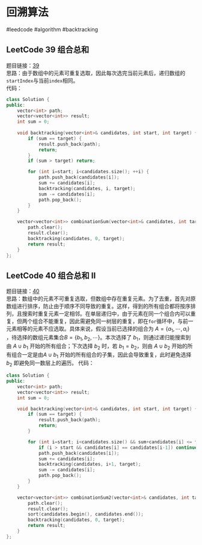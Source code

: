 # 回溯算法
#leedcode #algorithm #backtracking
## LeetCode 39 组合总和
题目链接：[39](https://leetcode.cn/problems/combination-sum/)  
思路：由于数组中的元素可重复选取，因此每次选完当前元素后，递归数组的`startIndex`与当前`index`相同。  
代码：
```cpp
class Solution {
public:
    vector<int> path;
    vector<vector<int>> result;
    int sum = 0;
    
    void backtracking(vector<int>& candidates, int start, int target) {
        if (sum == target) {
            result.push_back(path);
            return;
        }
        if (sum > target) return;

        for (int i=start; i<candidates.size(); ++i) {
            path.push_back(candidates[i]);
            sum += candidates[i];
            backtracking(candidates, i, target);
            sum -= candidates[i];
            path.pop_back();
        }
    }

    vector<vector<int>> combinationSum(vector<int>& candidates, int target) {
        path.clear();
        result.clear();
        backtracking(candidates, 0, target);
        return result;
    }
};
```

## LeetCode 40 组合总和 II
题目链接：[40](https://leetcode.cn/problems/combination-sum-ii/)  
思路：数组中的元素不可重复选取，但数组中存在重复元素。为了去重，首先对原数组进行排序，防止由于顺序不同导致的重复。这样，得到的所有组合都将按序排列，且搜索时重复元素一定相邻。在单层递归中，由于元素在同一个组合内可以重复，但两个组合不能重复，因此需避免同一树层的重复，即在`for`循环中，与前一元素相等的元素不应选取。具体来说，假设当前已选择的组合为 $A=\{a_1,\cdots,a_i\}$ ，待选择的数组元素集合$B=\{b_1,b_2,\cdots\}$。本次选择了 $b_1$，则通过递归能搜索到由 $A\cup b_1$ 开始的所有组合；下次选择 $b_2$ 时，若 $b_1=b_2$，则由 $A\cup b_2$ 开始的所有组合一定是由$A\cup b_1$ 开始的所有组合的子集，因此会导致重复，此时避免选择 $b_2$ 即避免同一数层上的遍历。
代码：
```cpp
class Solution {
public:
    vector<int> path;
    vector<vector<int>> result;
    int sum = 0;

    void backtracking(vector<int>& candidates, int start, int target) {
        if (sum == target) {
            result.push_back(path);
            return;
        }

        for (int i=start; i<candidates.size() && sum+candidates[i] <= target; ++i) {
            if (i > start && candidates[i] == candidates[i-1]) continue;
            path.push_back(candidates[i]);
            sum += candidates[i];
            backtracking(candidates, i+1, target);
            sum -= candidates[i];
            path.pop_back();
        }
    }

    vector<vector<int>> combinationSum2(vector<int>& candidates, int target) {
        path.clear();
        result.clear();
        sort(candidates.begin(), candidates.end());
        backtracking(candidates, 0, target);
        return result;
    }
};
```

